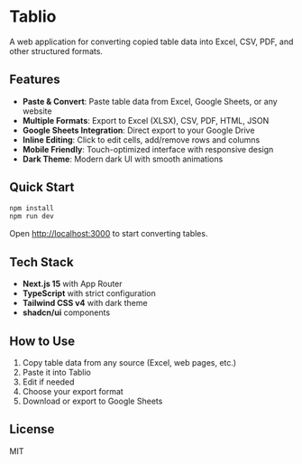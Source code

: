 # Tablio

A web application for converting copied table data into Excel, CSV, PDF, and other structured formats.

## Features

- **Paste & Convert**: Paste table data from Excel, Google Sheets, or any website
- **Multiple Formats**: Export to Excel (XLSX), CSV, PDF, HTML, JSON
- **Google Sheets Integration**: Direct export to your Google Drive
- **Inline Editing**: Click to edit cells, add/remove rows and columns  
- **Mobile Friendly**: Touch-optimized interface with responsive design
- **Dark Theme**: Modern dark UI with smooth animations

## Quick Start

```bash
npm install
npm run dev
```

Open [http://localhost:3000](http://localhost:3000) to start converting tables.

## Tech Stack

- **Next.js 15** with App Router
- **TypeScript** with strict configuration
- **Tailwind CSS v4** with dark theme
- **shadcn/ui** components

## How to Use

1. Copy table data from any source (Excel, web pages, etc.)
2. Paste it into Tablio
3. Edit if needed
4. Choose your export format
5. Download or export to Google Sheets

## License

MIT